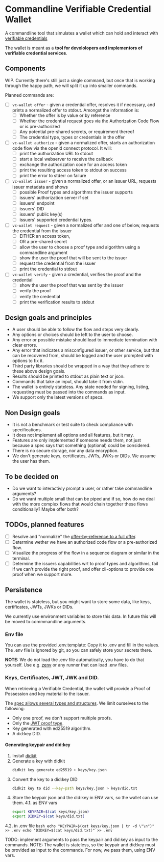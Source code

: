 # Commandline Verifiable Credential Wallet

A commandline tool that simulates a wallet which can hold and interact with [verifiable credentials](https://www.w3.org/TR/vc-data-model-2.0/)

The wallet is meant as a **tool for develolopers and implementors of verifiable credential services**.

## Components

WIP. Currently there's still just a single command, but once that is working
through the happy path, we will split it up into smaller commands.

Planned commands are:

- [ ] `vc-wallet offer` - given a credential offer, resolves it if necessary, and prints a normalized offer to stdout. Amongst the information is:
   - [ ] Whether the offer is by value or by reference
   - [ ] Whether the credential request goes via the Authorization Code Flow or is pre-authorized
   - [ ] Any potential pre-shared secrets, or requirement thereof
   - [ ] The credential type, types or credentials in the offer
- [ ] `vc-wallet authorize` - given a normalized offer, starts an authorization code flow via the openid connect protocol. It will:
   - [ ] print the authorization URL to stdout
   - [ ] start a local webserver to receive the callback
   - [ ] exchange the authorization code for an access token
   - [ ] print the resulting access token to stdout on success
   - [ ] print the error to stderr on failure
- [ ] `vc-wallet issuer` - given a normalized offer, or an issuer URL, requests issuer metadata and shows
   - [ ] possible Proof types and algorithms the issuer supports
   - [ ] issuers' authorization server if set
   - [ ] issuers' endpoint
   - [ ] issuers' DID
   - [ ] issuers' public key(s)
   - [ ] issuers' supported credential types.
- [ ] `vc-wallet request` - given a normalized offer and one of below, requests the credential from the issuer
   - [ ] EITHER an access token,
   - [ ] OR a pre-shared secret
   - [ ] allow the user to choose a proof type and algorithm using a commandline argument
   - [ ] show the user the proof that will be sent to the issuer
   - [ ] request the credential from the issuer
   - [ ] print the credential to stdout
- [ ] `vc-wallet verify` - given a credential, verifies the proof and the credential
   - [ ] show the user the proof that was sent by the issuer
   - [ ] verify the proof
   - [ ] verify the credential
   - [ ] print the verification results to stdout

## Design goals and principles

* A user should be able to follow the flow and steps very clearly.
* Any options or choices should be left to the user to choose.
* Any error or possible mistake should lead to immediate termination with clear errors.
* Any error that indicates a misconfigured issuer, or other service, but that
  can be recovered from, should be logged and the user prompted with options to
  fix it.
* Third party libraries should be wrapped in a way that they adhere to these above design goals.
* Results should be printed to stdout as plain text or json.
* Commands that take an input, should take it from stdin.
* The wallet is entirely stateless. Any state needed for signing, listing, requesting must be passed into the commands as input. 
* We support only the latest versions of specs.

## Non Design goals

* It is not a benchmark or test suite to check compliance with specifications.
* It does not implement all options and all features, but it may.
* Features are only implemented if someone needs them, not just because a spec
  says that something (optional) could be considered.
* There is no secure storage, nor any data encryption. 
* We don't generate keys, certificates, JWTs, JWKs or DIDs. We assume the user has them.

## To be decided on

* Do we want to interactivly prompt a user, or rather take commandline arguments?
* Do we want multiple small that can be piped and if so, how do we deal with
  the more complex flows that would chain together these flows conditionally? Maybe offer both?

## TODOs, planned features

* [ ] Resolve and "normalize" the [offer-by-reference to a full offer](https://openid.net/specs/openid-4-verifiable-credential-issuance-1_0.html#name-sending-credential-offer-by-).
* [ ] Determine wether we have an authorized code flow or a pre-authorized flow.
* [ ] Visualize the progress of the flow in a sequence diagram or similar in the terminal.
* [ ] Determine the issuers capabilities wrt to proof types and algorithms, fail if we can't provide the right proof, and offer cli-options to provide one proof when we support more.

## Persistence

The wallet is stateless, but you might want to store some data, like keys, certificates, JWTs, JWKs or DIDs.

We currently use environment variables to store this data. In future this will be moved to commmandline arguments.

### Env file

You can use the provided .env.template: Copy it to .env and fill in the values. 
The .env file is ignored by git, so you can safely store your secrets there.

**NOTE:** We do not load the .env file automatically, you have to do that yourself. Use
e.g. [zenv](https://github.com/numToStr/zenv) or any runner that can load .env
files.

### Keys, Certificates, JWT, JWK and DID.

When retrieving a Verifiable Credential, the wallet will provide a Proof of Possession and key
material to the issuer.

The [spec allows several types and structures](https://openid.net/specs/openid-4-verifiable-credential-issuance-1_0.html#name-credential-request). We limit ourselves to the following:

* Only one proof, we don't support multiple proofs.
* Only the [JWT proof type](https://openid.net/specs/openid-4-verifiable-credential-issuance-1_0.html#name-proof-types).
* Key generated with ed25519 algorithm.
* A did:key DID.

#### Generating keypair and did:key

1. Install [didkit](https://www.sprucekit.dev/verifiable-digital-credentials/didkit/installation)
2. Generate a key with didkit
    ```bash
    didkit key generate ed25519 > keys/key.json
    ```
3. Convert the key to a did:key DID
    ```bash
    didkit key to did --key-path keys/key.json > keys/did.txt
    ```
4. Store the keypair json and the did:key in ENV vars, so the wallet can use them.
    4.1. as ENV vars
    ```bash
    export KEYPAIR=$(cat keys/key.json)
    export DIDKEY=$(cat keys/did.txt)
    ```
  4.2. in .env file
    ```bash
    echo "KEYPAIR=$(cat keys/key.json | tr -d \"\n")" >> .env
    echo "DIDKEY=$(cat keys/did.txt)" >> .env
    ```

TODO: implement arguments to pass the keypair and did:key as input to the commands.
NOTE: The wallet is stateless, so the keypair and did:key must be provided as input to the commands.
      For now, we pass them, using ENV vars.
